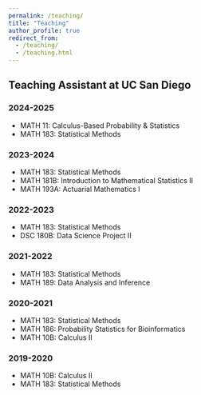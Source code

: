 ```yaml
---
permalink: /teaching/
title: "Teaching"
author_profile: true
redirect_from: 
  - /teaching/
  - /teaching.html
---
```


## Teaching Assistant at UC San Diego 

### 2024-2025
* MATH 11: Calculus-Based Probability & Statistics
* MATH 183: Statistical Methods

### 2023-2024
* MATH 183: Statistical Methods
* MATH 181B: Introduction to Mathematical Statistics II
* MATH 193A: Actuarial Mathematics I

### 2022-2023
* MATH 183: Statistical Methods
* DSC 180B: Data Science Project II


### 2021-2022
* MATH 183: Statistical Methods
* MATH 189: Data Analysis and Inference

### 2020-2021
* MATH 183: Statistical Methods
* MATH 186: Probability Statistics for Bioinformatics
* MATH 10B: Calculus II

### 2019-2020
* MATH 10B: Calculus II
* MATH 183: Statistical Methods



